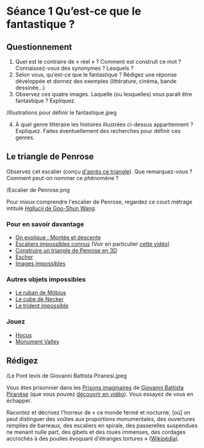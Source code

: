 # Séance 1 Qu’est-ce que le fantastique ?

## Questionnement

1. Quel est le contraire de « réel » ? Comment est construit ce mot ? Connaissez-vous des synonymes ? Lesquels ?
2. Selon vous, qu'est-ce que le fantastique ? Rédigez une réponse développée et donnez des exemples (littérature, cinéma, bande dessinée...)
3. Observez ces quatre images. Laquelle (ou lesquelles) vous paraît être fantastique ? Expliquez.

/Illustrations pour définir le fantastique.jpeg

4. À quel genre littéraire les histoires illustrées ci-dessus appartiennent ? Expliquez. Faites éventuellement des recherches pour définir ces genres.

## Le triangle de Penrose

Observez cet escalier (conçu [d'après ce triangle](https://fr.wikipedia.org/wiki/Oscar_Reutersv%C3%A4rd "Oscar Reutsersvärd")). Que remarquez-vous ? Comment peut-on nommer ce phénomène ?

/Escalier de Penrose.png

Pour *mieux* comprendre l'escalier de Penrose, regardez ce court métrage intitulé [_Hallucii_ de Goo-Shun Wang](https://youtu.be/hhfhgbmZe9s "Hallucii De Goo-Shun Wang").

### Pour en savoir davantage

- [On explique : Montée et descente](http://mcescher.frloup.com/oemonteedescente.php "On explique : Montée et descente")
- [Escaliers impossibles connus](http://figuresambigues.free.fr/ArticlesTheorie/escaliers-impossibles-2.html#axzz4N9HZGU9d "Escaliers impossibles connus") (Voir en particulier [cette vidéo](https://youtu.be/CKtIDUWpunE))
- [Construire un triangle de Penrose en 3D](https://youtu.be/yP7ewNpxP5E)
- [Escher](http://fr.slideshare.net/mobile/AlienorArtsPlastiques/escher-11971393 "Escher")
- [Images impossibles](http://imagesimpossibles.free.fr/ "Images impossibles")

### Autres objets impossibles

- [Le ruban de Möbius](https://fr.wikipedia.org/wiki/Ruban_de_M%C3%B6bius "Le ruban de Möbius")
- [Le cube de Necker](https://fr.wikipedia.org/wiki/Cube_de_Necker "Le cube de Necker")
- [Le trident impossible](https://fr.wikipedia.org/wiki/Blivet "Le trident impossible")

### Jouez

- [Hocus](https://itunes.apple.com/fr/app/hocus./id1030548464?mt=8 "Hocus")
- [Monument Valley](https://appsto.re/fr/HaoAR.i "Monument Valley")

## Rédigez

/Le Pont levis de Giovanni Battista Piranesi.jpeg

Vous êtes prisonnier dans les [Prisons imaginaires](https://fr.wikipedia.org/wiki/Les_Prisons_imaginaires "Les Prisons imaginaires") de [Giovanni Battista Piranèse](https://fr.wikipedia.org/wiki/Giovanni_Battista_Piranesi "Giovanni Battista Piranèse") (que vous pouvez [découvrir en vidéo](http://youtu.be/FlcbxAr11Pc "Découvrez en vidéo l'univers de Piranèse")). Vous essayez de vous en échapper.

Racontez et décrivez l'horreur de « ce monde fermé et nocturne, [où] on peut distinguer des voûtes aux proportions monumentales, des ouvertures remplies de barreaux, des escaliers en spirale, des passerelles suspendues ne menant nulle part, des gibets et des roues immenses, des cordages accrochés à des poulies évoquant d'étranges tortures » ([Wikipédia](https://fr.wikipedia.org/wiki/Les_Prisons_imaginaires "Les Prisons imaginaires")).